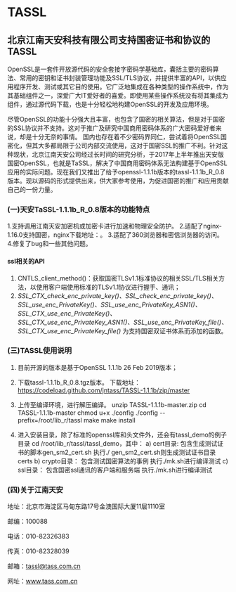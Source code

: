 # TASSL
## 北京江南天安科技有限公司支持国密证书和协议的TASSL

OpenSSL是一套件开放源代码的安全套接字密码学基础库，囊括主要的密码算法、常用的密钥和证书封装管理功能及SSL/TLS协议，并提供丰富的API，以供应用程序开发、测试或其它目的使用。它广泛地集成在各种类型的操作系统中，作为其基础组件之一，深爱广大IT爱好者的喜爱。即使用某些操作系统没有将其集成为组件，通过源代码下载，也是十分轻松地构建OpenSSL的开发及应用环境。
 
尽管OpenSSL的功能十分强大且丰富，也包含了国密的相关算法，但是对于国密的SSL协议并不支持。这对于推广及研究中国商用密码体系的广大密码爱好者来说，却是十分无奈的事情。
 国内也存在着不少密码界同仁，尝试着将OpenSSL国密化，但其大多都局限于公司内部交流使用，这对于国密SSL的推广不利。针对这种现状，北京江南天安公司经过长时间的研究分析，于2017年上半年推出天安版国密OpenSSL，也就是TaSSL，解决了中国商用密码体系无法构建基于OpenSSL应用的实际问题。现在我们又推出了给予openssl-1.1.1b版本的tassl-1.1.1b_R_0.8版本。现以源码的形式提供出来，供大家参考使用，为促进国密的推广和应用贡献自己的一份力量。

### (一)天安TaSSL-1.1.1b_R_0.8版本的功能特点
1.支持调用江南天安加密机或加密卡进行加速和物理安全防护。
2.适配了nginx-1.16.0支持国密，nginx下载地址：。
3.适配了360浏览器和密信浏览器的访问。
4.修复了bug和一些其他问题。

#### ssl相关的API
1. CNTLS_client_method()：获取国密TLSv1.1标准协议的相关SSL/TLS相关方法，以使用客户端使用标准的TLSv1.1协议进行握手、通讯；
2. *SSL_CTX_check_enc_private_key()、SSL_check_enc_private_key()、SSL_use_enc_PrivateKey()、SSL_use_enc_PrivateKey_ASN1()、SSL_CTX_use_enc_PrivateKey()、SSL_CTX_use_enc_PrivateKey_ASN1()、SSL_use_enc_PrivateKey_file()、SSL_CTX_use_enc_PrivateKey_file()*
为支持国密双证书体系而添加的函数。

### (三)TASSL使用说明
1. 目前开源的版本是基于OpenSSL 1.1.1b  26 Feb 2019版本；
2.	下载tassl-1.1.1b_R_0.8.tgz版本。
下载地址：https://codeload.github.com/jntass/TASSL-1.1.1b/zip/master
3.	上传至编译环境，进行解压编译。
unzip TASSL-1.1.1b-master.zip
cd TASSL-1.1.1b-master
chmod u+x ./config
./config --prefix=/root/lib_r/tassl
make
make install

4.	进入安装目录，除了标准的openssl库和头文件外，还会有tassl_demo的例子目录
cd /root/lib_r/tassl/tassl_demo，其中：
a)	cert目录:
包含生成测试证书的脚本gen_sm2_cert.sh
执行./ gen_sm2_cert.sh则生成测试证书目录certs
b)	crypto目录：
包含测试国密算法的事例
执行./mk.sh进行编译测试
c)	ssl目录：
包含国密ssl通讯的客户端和服务端
执行./mk.sh进行编译测试

### (四)关于江南天安

地址：北京市海淀区马甸东路17号金澳国际大厦11层1110室

邮编：100088 

电话：010-82326383 

传真：010-82328039 

邮箱：tassl@tass.com.cn 

网址：www.tass.com.cn 

